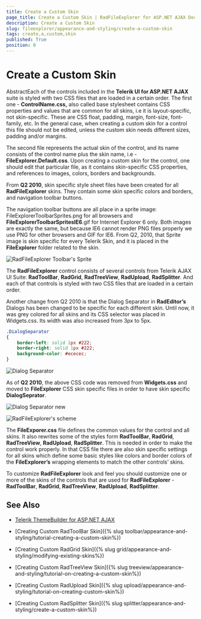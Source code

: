 ```yaml
---
title: Create a Custom Skin
page_title: Create a Custom Skin | RadFileExplorer for ASP.NET AJAX Documentation
description: Create a Custom Skin
slug: fileexplorer/appearance-and-styling/create-a-custom-skin
tags: create,a,custom,skin
published: True
position: 0
---
```


# Create a Custom Skin

AbstractEach of the controls included in the **Telerik UI for ASP.NET AJAX** suite is styled with two CSS files that are loaded in a certain order. The first one - **ControlName.css,** also called base stylesheet contains CSS properties and values that are common for all skins, i.e it is layout-specific, not skin-specific. These are CSS float, padding, margin, font-size, font-family, etc. In the general case, when creating a custom skin for a control this file should not be edited, unless the custom skin needs different sizes, padding and/or margins.

The second file represents the actual skin of the control, and its name consists of the control name plus the skin name, i.e -**FileExplorer.Default.css**. Upon creating a custom skin for the control, one should edit that particular file, as it contains skin-specific CSS properties, and references to images, colors, borders and backgrounds.

From **Q2 2010**, skin specific style sheet files have been created for all **RadFileExplorer** skins. They contain some skin specific colors and borders, and navigation toolbar buttons.

The navigation toolbar buttons are all place in a sprite image: FileExplorerToolbarSprites.png for all browsers and **FileExplorerToolbarSpritesIE6**.gif for Internet Explorer 6 only. Both images are exactly the same, but because IE6 cannot render PNG files properly we use PNG for other browsers and GIF for IE6. From Q2, 2010, that Sprite image is skin specific for every Telerik Skin, and it is placed in the **FileExplorer** folder related to the skin.

![RadFileExplorer Toolbar's Sprite](images/FileExplorer-ToolbarSprites.png)

The **RadFileExplorer** control consists of several controls from Telerik AJAX UI Suite: **RadToolBar**, **RadGrid**, **RadTreeView**, **RadUpload**, **RadSplitter**. And each of that controls is styled with two CSS files that are loaded in a certain order.

Another change from Q2 2010 is that the Dialog Separator in **RadEditor’s** Dialogs has been changed to be specific for each different skin. Until now, it was grey colored for all skins and its CSS selector was placed in Widgets.css. Its width was also increased from 3px to 5px.

````CSS
.DialogSeparator
{
	border-left: solid 1px #222;
	border-right: solid 1px #222;
	background-color: #ececec;
}
````

![Dialog Separator](images/FileExplorer-dialogSepWidget.png)


As of **Q2 2010**, the above CSS code was removed from **Widgets.css** and moved to **FileExplorer** CSS skin specific files in order to have skin specific **DialogSeprator**.

![Dialog Separator new](images/FileExplorer-dialogSepSkinSpecific.png)

![RadFileExplorer's scheme](images/FileExplorer-scheme.png)

The **FileExporer.css** file defines the common values for the control and all skins. It also rewrites some of the styles form **RadToolBar**, **RadGrid**, **RadTreeView**, **RadUpload**, **RadSplitter**. This is needed in order to make the control work properly. In that CSS file there are also skin specific settings for all skins which define some basic styles like colors and border colors of the **FileExplorer’s** wrapping elements to match the other controls’ skins.

To customize **RadFileExplorer** look and feel you should customize one or more of the skins of the controls that are used for **RadFileExplorer** - **RadToolBar**, **RadGrid**, **RadTreeView**, **RadUpload**, **RadSplitter**.

## See Also

* [Telerik ThemeBuilder for ASP.NET AJAX](http://themebuilder.telerik.com/)

* [Creating Custom RadToolBar Skin]({% slug toolbar/appearance-and-styling/tutorial-creating-a-custom-skin%})

* [Creating Custom RadGrid Skin]({% slug grid/appearance-and-styling/modifying-existing-skins%})

* [Creating Custom RadTreeView Skin]({% slug treeview/appearance-and-styling/tutorial-on-creating-a-custom-skin%})

* [Creating Custom RadUpload Skin]({% slug upload/appearance-and-styling/tutorial-on-creating-custom-skin%})

* [Creating Custom RadSplitter Skin]({% slug splitter/appearance-and-styling/create-a-custom-skin%})


